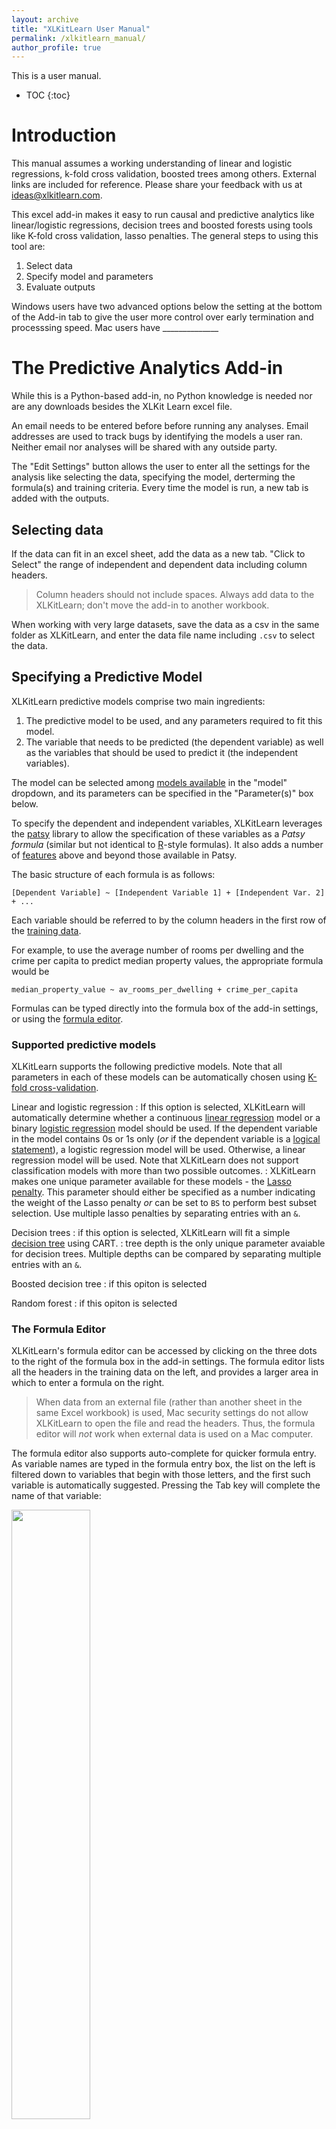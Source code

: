 ```yaml
---
layout: archive
title: "XLKitLearn User Manual"
permalink: /xlkitlearn_manual/
author_profile: true
---
```


This is a user manual.

* TOC
{:toc}


# Introduction
This manual assumes a working understanding of linear and logistic regressions, k-fold cross validation, boosted trees among others. External links are included for reference. Please share your feedback with us at ideas@xlkitlearn.com.

This excel add-in makes it easy to run causal and predictive analytics like linear/logistic regressions, decision trees and boosted forests using tools like K-fold cross validation, lasso penalties. The general steps to using this tool are:
  1. Select data
  2. Specify model and parameters
  3. Evaluate outputs

Windows users have two advanced options below the setting at the bottom of the Add-in tab to give the user more control over early termination and processsing speed. Mac users have ______________

# The Predictive Analytics Add-in
While this is a Python-based add-in, no Python knowledge is needed nor are any downloads besides the XLKit Learn excel file.

An email needs to be entered before before running any analyses. Email addresses are used to track bugs by identifying the models a user ran. Neither email nor analyses will be shared with any outside party.

The "Edit Settings" button allows the user to enter all the settings for the analysis like selecting the data, specifying the model, derterming the formula(s) and training criteria. Every time the model is run, a new tab is added with the outputs.

## Selecting data
If the data can fit in an excel sheet, add the data as a new tab. "Click to Select" the range of independent and dependent data including column headers.
> Column headers should not include spaces. Always add data to the XLKitLearn; don't move the add-in to another workbook.

When working with very large datasets, save the data as a csv in the same folder as XLKitLearn, and enter the data file name including ```.csv``` to select the data.

## Specifying a Predictive Model

XLKitLearn predictive models comprise two main ingredients:
  1. The predictive model to be used, and any parameters required to fit this model.
  2. The variable that needs to be predicted (the dependent variable) as well as the variables that should be used to predict it (the independent variables).

The model can be selected among [models available](#supported-predictive-models) in the "model" dropdown, and its parameters can be specified in the "Parameter(s)" box below.

To specify the dependent and independent variables, XLKitLearn leverages the [patsy](https://patsy.readthedocs.io/en/latest/) library to allow the specification of these variables as a _Patsy formula_ (similar but not identical to [R](https://www.r-project.org/)-style formulas). It also adds a number of [features](#advanced-xlkitlearn-formulas) above and beyond those available in Patsy.

The basic structure of each formula is as follows:

```[Dependent Variable] ~ [Independent Variable 1] + [Independent Var. 2] + ...```

Each variable should be referred to by the column headers in the first row of the [training data](#selecting-data).

For example, to use the average number of rooms per dwelling and the crime per capita to predict median property values, the appropriate formula would be

```median_property_value ~ av_rooms_per_dwelling + crime_per_capita```

Formulas can be typed directly into the formula box of the add-in settings, or using the [formula editor](#the-formula-editor).

### Supported predictive models

XLKitLearn supports the following predictive models. Note that all parameters in each of these models can be automatically chosen using [K-fold cross-validation](#parameter-tuning-and-k-fold-cross-validation).

Linear and logistic regression
: If this option is selected, XLKitLearn will automatically determine whether a continuous [linear regression](https://en.wikipedia.org/wiki/Linear_regression) model or a binary [logistic regression](https://en.wikipedia.org/wiki/Logistic_regression) model should be used. If the dependent variable in the model contains 0s or 1s only (_or_ if the dependent variable is a [logical statement](#logical-dependent-var)), a logistic regression model will be used. Otherwise, a linear regression model will be used. Note that XLKitLearn does not support classification models with more than two possible outcomes.
: XLKitLearn makes one unique parameter available for these models - the [Lasso penalty](https://en.wikipedia.org/wiki/Lasso_(statistics)). This parameter should either be specified as a number indicating the weight of the Lasso penalty _or_ can be set to ```BS``` to perform best subset selection. Use multiple lasso penalties by separating entries with an ```&```.

Decision trees
: if this option is selected, XLKitLearn will fit a simple [decision tree](https://en.wikipedia.org/wiki/Decision_tree_learning) using CART.
: tree depth is the only unique parameter avaiable for decision trees. Multiple depths can be compared by separating multiple entries with an ```&```.

Boosted decision tree
: if this opiton is selected

Random forest
: if this opiton is selected


### The Formula Editor

XLKitLearn's formula editor can be accessed by clicking on the three dots to the right of the formula box in the add-in settings. The formula editor lists all the headers in the training data on the left, and provides a larger area in which to enter a formula on the right.

> When data from an external file (rather than another sheet in the same Excel workbook) is used, Mac security settings do not allow XLKitLearn to open the file and read the headers. Thus, the formula editor will _not_ work when external data is used on a Mac computer.

The formula editor also supports auto-complete for quicker formula entry. As variable names are typed in the formula entry box, the list on the left is filtered down to variables that begin with those letters, and the first such variable is automatically suggested. Pressing the Tab key will complete the name of that variable:

<img src="/files/images/xlkitlearn/formula_editor.gif" width="50%">

As in other parts of the add-in, a red input box indicates an error in the formula; the specific error will be displayed in the area at the bottom of the formula editor.

<a name="logical-dependent-var"></a>

### Advanced XLKitLearn Formulas
The following advanced features are avaiable:
  - Categoricals
    Variables that have numberical values can be changed into categorical veraibles by using the following structure in the f[formula editor](#the-formula-editor) '''C(variable_1) + variable_2....'''. Any variable with text in it is automatically converted into a categorical variable with the base category dropped.
  - Dot formulas
    Include all variables in the model by using the formula '''y~.''' in the f[formula editor](#the-formula-editor)
  - Standardization
    Standardize each variable by using the following structure in the f[formula editor](#the-formula-editor) '''standard(variable_1) + standard(variable_2)....'''
  - Python formulas @guetta I think I missed this one??
  - Removing the intercept
    The intercept can be removed in the f[formula editor](#the-formula-editor) by adding a '''-1''' after the formula

## Parameter Tuning and K-Fold Cross-Validation
Specifying the number of folds in the settings will tell the add-in to run a [k-fold cross validation] https://en.wikipedia.org/wiki/Cross-validation_(statistics) with the stated number of folds. First the training and test data will be randomly sorted into different folds based upon the "Randomization Seed" then all regressions will be automatically run. The model with the highest average out-of-sample score for the training data will used on the evaluation dataset if an [evaluation dataset](#Specifying_an_evaluation_set) is specified.
 > The Randomization Seed [https://en.wikipedia.org/wiki/Random_seed] determines the randomization method and can enable two users to generate the same random list. Enter a random list of numbers once the model is finished to truly randomly sort the data.

Two or more models can be compared using an ```&``` to separate each model in the [formula editor](#the-formula-editor). Include the all combinations of models for comparision with the formula '''y~.'''.
> Models with lots of data might take more than 90 seconds, so select the appropriate advanced options as a Windows user or ________ as a Mac user

## Specifying an evaluation set
The "No evaluation set" option is selected by defult. Reserve data for evaluation by either specifying the proportion of data to be set aside based on the Randomization Seed or by selecting a specific evaluation data set range the same way training data is selected.
> Be careful not to generate an evaluation output dataset that is too big for excel or it might crash.

## Making predictions on new data - @guetta what does this mean? adding new data at a regular interval?

## Understanding the Predictive Add-in Output
The model output is dynamic based upon the model and dataset. Depending on model type and parameters not all of the following sections will be returned. The output will be separated into:
1. Parameter tuning
   A table summarizes the results of the K-Fold Cross-Validation. Each row corresponds to the model the user inputed and shows the In-sample score, Out-of-sample score, Out-of-sample SE, Formula, Lasso penalty and the number of Nonzero coefficients. Below the summary table are two charts to visually compare the models. The first chart shows the out-of-sample score and out-of-sample score SE by the row number / model input. The second chart also shows the out-of-sample score and out-of-sample score SE by the number of non-zero coefficients.
2. Model
   The model and lasso penalty is shown along with the in-sample score at the top of the model table. If single model is run, that model is used, if multiple models were compared, the model that returned the highest average out-of-sample score on the training set is retured. The model table will list each variable and the associated coefficient. When a single linear regression is run (is this correct  @guetta?) the t-stat, 97.5% conficence interval, p-value and stars indicating levels of stistical signicance are also listed.
3. Evaluation
   Lists every predicted and true outcome for the entire evaluation dataset. The AUC cure and the out-of-sample score for the evaluation set is generated when a evaluation set is specified.
   Note: Very large datasets can generate evaluation datasets that are too big for excel, so be mindful of how large your evaluation dataset when deciding to include the evaluation
4. Equivalent Python code
   The Python code that was used to run the analysis with descriptions for each section of code.
5. Technical Details
   The input settings that we're used to run the analysis. This can be copied and pasted directly into the "Settings" on the Add-in tab to run the exact same analysis again. The add-in version and the time for each step of the analysis are also noted.

# The Text Analytics Add-in

